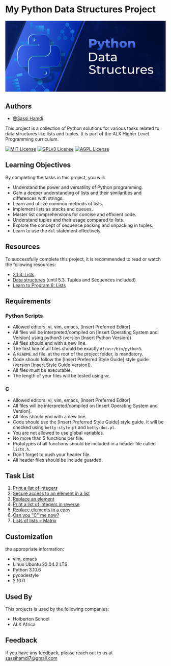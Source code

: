 # My Python Data Structures Project
![Data Structures](pythondatastructuresmin.png)


## Authors
- [@Sassi Hamdi](https://twitter.com/sassi_hamdi_)

This project is a collection of Python solutions for various tasks related to data structures like lists and tuples. It is part of the ALX Higher Level Programming curriculum.


[![MIT License](https://img.shields.io/badge/License-MIT-green.svg)](https://choosealicense.com/licenses/mit/)
[![GPLv3 License](https://img.shields.io/badge/License-GPL%20v3-yellow.svg)](https://opensource.org/licenses/)
[![AGPL License](https://img.shields.io/badge/license-AGPL-blue.svg)](http://www.gnu.org/licenses/agpl-3.)

## Learning Objectives

By completing the tasks in this project, you will:

- Understand the power and versatility of Python programming.
- Gain a deeper understanding of lists and their similarities and differences with strings.
- Learn and utilize common methods of lists.
- Implement lists as stacks and queues.
- Master list comprehensions for concise and efficient code.
- Understand tuples and their usage compared to lists.
- Explore the concept of sequence packing and unpacking in tuples.
- Learn to use the `del` statement effectively.

## Resources

To successfully complete this project, it is recommended to read or watch the following resources:

- [3.1.3. Lists](https://docs.python.org/3/tutorial/introduction.html#lists)
- [Data structures](https://docs.python.org/3/tutorial/datastructures.html) (until 5.3. Tuples and Sequences included)
- [Learn to Program 6: Lists](https://www.youtube.com/watch?v=A1HUzrvS-Pw)

## Requirements

### Python Scripts

- Allowed editors: vi, vim, emacs, [Insert Preferred Editor]
- All files will be interpreted/compiled on [Insert Operating System and Version] using python3 (version [Insert Python Version])
- All files should end with a new line.
- The first line of all files should be exactly `#!/usr/bin/python3`.
- A `README.md` file, at the root of the project folder, is mandatory.
- Code should follow the [Insert Preferred Style Guide] style guide (version [Insert Style Guide Version]).
- All files must be executable.
- The length of your files will be tested using `wc`.

### C

- Allowed editors: vi, vim, emacs, [Insert Preferred Editor]
- All files will be interpreted/compiled on [Insert Operating System and Version].
- All files should end with a new line.
- Code should use the [Insert Preferred Style Guide] style guide. It will be checked using `betty-style.pl` and `betty-doc.pl`.
- You are not allowed to use global variables.
- No more than 5 functions per file.
- Prototypes of all functions should be included in a header file called `lists.h`.
- Don't forget to push your header file.
- All header files should be include guarded.

## Task List

1. [Print a list of integers](#1-print-a-list-of-integers)
2. [Secure access to an element in a list](#2-secure-access-to-an-element-in-a-list)
3. [Replace an element](#3-replace-an-element)
4. [Print a list of integers in reverse](#4-print-a-list-of-integers-in-reverse)
5. [Replace elements in a copy](#5-replace-elements-in-a-copy)
6. [Can you "C" me now?](#6-can-you-c-me-now)
7. [Lists of lists = Matrix](#7-lists-of-lists-matrix)

## Customization

the appropriate information:

- vim, emacs
- Linux Ubuntu 22.04.2 LTS
- Python 3.10.6
- pycodestyle
- 2.10.0

## Used By

This projects is used by the following companies:

- Holberton School
- ALX Africa

## Feedback

If you have any feedback, please reach out to us at sassihamdi7@gmail.com

